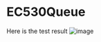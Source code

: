# EC530Queue
Here is the test result
![image](https://github.com/YiSteppen/EC530Queue/assets/121268765/10c3adb9-ca76-4eea-a0a2-c7b839586faa)
